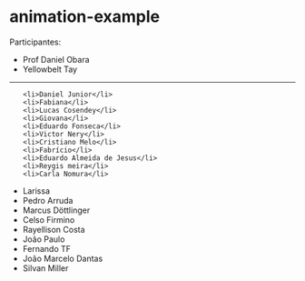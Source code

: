 # animation-example

Participantes:

<ul>
	<li>Prof Daniel Obara</li>
	<li>Yellowbelt Tay</li>
</ul>
  <hr/>
  <ul>
  
	<li>Daniel Junior</li>
	<li>Fabiana</li>
	<li>Lucas Cosendey</li>
	<li>Giovana</li>
	<li>Eduardo Fonseca</li>
	<li>Victor Nery</li>
	<li>Cristiano Melo</li>
	<li>Fabrício</li>
	<li>Eduardo Almeida de Jesus</li>
	<li>Reygis meira</li>
	<li>Carla Nomura</li>
  <li>Larissa</li>
	<li>Pedro Arruda</li>
	<li>Marcus Döttlinger</li>
	<li>Celso Firmino</li>
	<li>Rayellison Costa </li>
	<li>João Paulo</li>
	<li>Fernando TF</li>
  <li>João Marcelo Dantas</li>
	<li>Silvan Miller</li>

</ul>